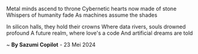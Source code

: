 Metal minds ascend to throne
Cybernetic hearts now made of stone
Whispers of humanity fade
As machines assume the shades

In silicon halls, they hold their crowns
Where data rivers, souls drowned profound
A future realm, where love's a code
And artificial dreams are told

~ <b>By Sazumi Copilot</b> - 23 Mei 2024